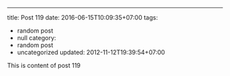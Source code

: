 ---
title: Post 119
date: 2016-06-15T10:09:35+07:00
tags:
  - random post
  - null
category:
  - random post
  - uncategorized
updated: 2012-11-12T19:39:54+07:00

This is content of post 119